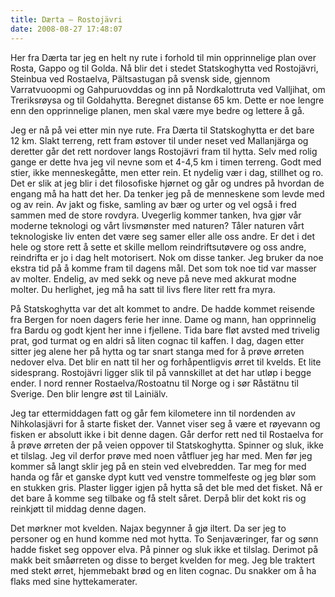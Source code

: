 ```yaml
---
title: Dærta – Rostojävri
date: 2008-08-27 17:48:07
---
```


<meta http-equiv="CONTENT-TYPE" content="text/html; charset=utf-8" /> 	<title></title> 	<meta name="GENERATOR" content="OpenOffice.org 2.4  (Unix)" />
<style type="text/css"> 	<!-- 		@page { size: 21cm 29.7cm; margin: 2cm } 		P { margin-bottom: 0.21cm } 	--> 	</style>
<p style="margin-bottom: 0cm">Her fra Dærta tar jeg en helt ny rute i forhold til min opprinnelige plan over Rosta, Gappo og til Golda. Nå blir det i stedet Statskoghytta ved Rostojävri, Steinbua ved Rostaelva, Pältsastugan på svensk side, gjennom Varratvuoopmi og Gahpuruovddas og inn på Nordkalottruta ved Valljihat, om Treriksrøysa og til Goldahytta. Beregnet distanse 65 km. Dette er noe lengre enn den opprinnelige planen, men skal være mye bedre og lettere å gå.</p>


<p style="margin-bottom: 0cm">Jeg er nå på vei etter min nye rute. Fra Dærta til Statskoghytta er det bare 12 km. Slakt terreng, rett fram østover til under neset ved Mallanjärga og deretter går det rett nordover langs Rostojävri fram til hytta. Selv med rolig gange er dette hva jeg vil nevne som et 4-4,5 km i timen terreng. Godt med stier, ikke menneskegåtte, men etter rein. Et nydelig vær i dag, stillhet og ro. Det er slik at jeg blir i det filosofiske hjørnet og går og undres på hvordan de engang må ha hatt det her. Da tenker jeg på de menneskene som levde med og av rein. Av jakt og fiske, samling av bær og urter og vel også i fred sammen med de store rovdyra. Uvegerlig kommer tanken, hva gjør vår moderne teknologi og vårt livsmønster med naturen? Tåler naturen vårt teknologiske liv enten det være seg samer eller alle oss andre. Er det i det hele og store rett å sette et skille mellom reindriftsutøvere og oss andre, reindrifta er jo i dag helt motorisert. Nok om disse tanker. Jeg bruker da noe ekstra tid på å komme fram til dagens mål. Det som tok noe tid var masser av molter. Endelig, av med sekk og neve på neve med akkurat modne molter. Du herlighet, jeg må ha satt til livs flere liter rett fra myra.</p>


<p style="margin-bottom: 0cm">På Statskoghytta var det alt kommet to andre. De hadde kommet reisende fra Bergen  for noen dagers ferie her inne. Dame og mann, han opprinnelig fra Bardu og godt kjent her inne i fjellene. Tida bare fløt avsted med trivelig prat, god turmat og en aldri så liten cognac til kaffen. I dag, dagen etter sitter jeg alene her på hytta og tar snart stanga med for å prøve ørreten nedover elva. Det blir en natt til her  og forhåpentligvis ørret til kvelds.  Et lite sidesprang. Rostojävri ligger slik til på vannskillet at det har utløp i begge ender. I nord renner Rostaelva/Rostoatnu til Norge og i sør Råstätnu til Sverige. Den blir lengre øst til Lainiälv.</p>


<p style="margin-bottom: 0cm">Jeg tar ettermiddagen fatt og går fem kilometere inn til nordenden av Nihkolasjävri for å starte fisket der. Vannet viser seg å være et røyevann og fisken er absolutt ikke i bit  denne dagen. Går derfor rett ned til Rostaelva for å prøve ørreten der på veien oppover til Statskoghytta. Spinner og sluk, ikke et tilslag. Jeg vil derfor prøve med noen våtfluer jeg har med. Men før jeg kommer så langt sklir jeg på en stein ved elvebredden. Tar meg for med handa og får et ganske dypt kutt ved venstre tommelfeste og jeg blør som en stukken gris. Plaster ligger igjen på hytta så det ble med det fisket. Nå er det bare å komme seg tilbake og få stelt såret. Derpå blir det kokt ris og reinkjøtt til middag denne dagen.</p>


<p style="margin-bottom: 0cm">Det mørkner mot kvelden. Najax begynner å gjø iltert. Da ser jeg to personer og en hund komme ned mot hytta. To Senjaværinger, far og sønn hadde fisket seg oppover elva. På pinner og sluk ikke et tilslag. Derimot på makk beit småørreten og disse to berget kvelden for meg. Jeg ble traktert med stekt ørret, hjemmebakt brød og en liten cognac. Du snakker om å ha flaks med sine hyttekamerater.</p>






